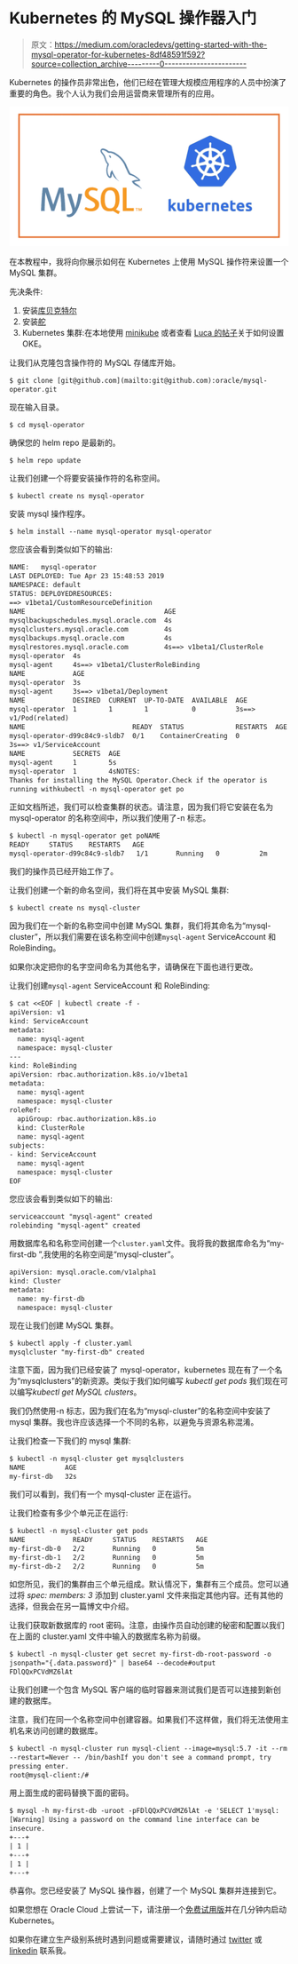 # Kubernetes 的 MySQL 操作器入门

> 原文：<https://medium.com/oracledevs/getting-started-with-the-mysql-operator-for-kubernetes-8df48591f592?source=collection_archive---------0----------------------->

Kubernetes 的操作员非常出色，他们已经在管理大规模应用程序的人员中扮演了重要的角色。我个人认为我们会用运营商来管理所有的应用。

![](img/9848204eca8001ff0080a30be7032fa6.png)

在本教程中，我将向你展示如何在 Kubernetes 上使用 MySQL 操作符来设置一个 MySQL 集群。

先决条件:

1.  安装[库贝克特尔](https://kubernetes.io/docs/tasks/tools/install-kubectl/)
2.  安装[舵](https://helm.sh/docs/using_helm/)
3.  Kubernetes 集群:在本地使用 [minikube](https://kubernetes.io/docs/setup/minikube/) 或者查看 [Luca 的帖子](/devopslinks/kubernetes-deploying-a-cluster-with-a-few-clicks-using-a-web-console-5dbf75abc853)关于如何设置 OKE。

让我们从克隆包含操作符的 MySQL 存储库开始。

```
$ git clone [git@github.com](mailto:git@github.com):oracle/mysql-operator.git
```

现在输入目录。

```
$ cd mysql-operator
```

确保您的 helm repo 是最新的。

```
$ helm repo update
```

让我们创建一个将要安装操作符的名称空间。

```
$ kubectl create ns mysql-operator
```

安装 mysql 操作程序。

```
$ helm install --name mysql-operator mysql-operator
```

您应该会看到类似如下的输出:

```
NAME:   mysql-operator
LAST DEPLOYED: Tue Apr 23 15:48:53 2019
NAMESPACE: default
STATUS: DEPLOYEDRESOURCES:
==> v1beta1/CustomResourceDefinition
NAME                                   AGE
mysqlbackupschedules.mysql.oracle.com  4s
mysqlclusters.mysql.oracle.com         4s
mysqlbackups.mysql.oracle.com          4s
mysqlrestores.mysql.oracle.com         4s==> v1beta1/ClusterRole
mysql-operator  4s
mysql-agent     4s==> v1beta1/ClusterRoleBinding
NAME            AGE
mysql-operator  3s
mysql-agent     3s==> v1beta1/Deployment
NAME            DESIRED  CURRENT  UP-TO-DATE  AVAILABLE  AGE
mysql-operator  1        1        1           0          3s==> v1/Pod(related)
NAME                           READY  STATUS             RESTARTS  AGE
mysql-operator-d99c84c9-sldb7  0/1    ContainerCreating  0         3s==> v1/ServiceAccount
NAME            SECRETS  AGE
mysql-agent     1        5s
mysql-operator  1        4sNOTES:
Thanks for installing the MySQL Operator.Check if the operator is running withkubectl -n mysql-operator get po
```

正如文档所述，我们可以检查集群的状态。请注意，因为我们将它安装在名为 mysql-operator 的名称空间中，所以我们使用了-n 标志。

```
$ kubectl -n mysql-operator get poNAME                            READY     STATUS    RESTARTS   AGE
mysql-operator-d99c84c9-sldb7   1/1       Running   0          2m
```

我们的操作员已经开始工作了。

让我们创建一个新的命名空间，我们将在其中安装 MySQL 集群:

```
$ kubectl create ns mysql-cluster
```

因为我们在一个新的名称空间中创建 MySQL 集群，我们将其命名为“mysql-cluster”，所以我们需要在该名称空间中创建`mysql-agent` ServiceAccount 和 RoleBinding。

如果你决定把你的名字空间命名为其他名字，请确保在下面也进行更改。

让我们创建`mysql-agent` ServiceAccount 和 RoleBinding:

```
$ cat <<EOF | kubectl create -f -
apiVersion: v1
kind: ServiceAccount
metadata:
  name: mysql-agent
  namespace: mysql-cluster
---
kind: RoleBinding
apiVersion: rbac.authorization.k8s.io/v1beta1
metadata:
  name: mysql-agent
  namespace: mysql-cluster
roleRef:
  apiGroup: rbac.authorization.k8s.io
  kind: ClusterRole
  name: mysql-agent
subjects:
- kind: ServiceAccount
  name: mysql-agent
  namespace: mysql-cluster
EOF
```

您应该会看到类似如下的输出:

```
serviceaccount "mysql-agent" created
rolebinding "mysql-agent" created
```

用数据库名和名称空间创建一个`cluster.yaml`文件。我将我的数据库命名为“my-first-db ”,我使用的名称空间是“mysql-cluster”。

```
apiVersion: mysql.oracle.com/v1alpha1
kind: Cluster
metadata:
  name: my-first-db
  namespace: mysql-cluster
```

现在让我们创建 MySQL 集群。

```
$ kubectl apply -f cluster.yaml
mysqlcluster "my-first-db" created
```

注意下面，因为我们已经安装了 mysql-operator，kubernetes 现在有了一个名为“mysqlclusters”的新资源。类似于我们如何编写 *kubectl get pods* 我们现在可以编写*kubectl get MySQL clusters*。

我们仍然使用-n 标志，因为我们在名为“mysql-cluster”的名称空间中安装了 mysql 集群。我也许应该选择一个不同的名称，以避免与资源名称混淆。

让我们检查一下我们的 mysql 集群:

```
$ kubectl -n mysql-cluster get mysqlclusters
NAME          AGE
my-first-db   32s
```

我们可以看到，我们有一个 mysql-cluster 正在运行。

让我们检查有多少个单元正在运行:

```
$ kubectl -n mysql-cluster get pods 
NAME            READY     STATUS    RESTARTS   AGE
my-first-db-0   2/2       Running   0          5m
my-first-db-1   2/2       Running   0          5m
my-first-db-2   2/2       Running   0          5m
```

如您所见，我们的集群由三个单元组成。默认情况下，集群有三个成员。您可以通过将 *spec: members: 3* 添加到 cluster.yaml 文件来指定其他内容。还有其他的选择，但我会在另一篇博文中介绍。

让我们获取新数据库的 root 密码。注意，由操作员自动创建的秘密和配置以我们在上面的 cluster.yaml 文件中输入的数据库名称为前缀。

```
$ kubectl -n mysql-cluster get secret my-first-db-root-password -o jsonpath="{.data.password}" | base64 --decode#output
FDlQQxPCVdMZ6lAt
```

让我们创建一个包含 MySQL 客户端的临时容器来测试我们是否可以连接到新创建的数据库。

注意，我们在同一个名称空间中创建容器。如果我们不这样做，我们将无法使用主机名来访问创建的数据库。

```
$ kubectl -n mysql-cluster run mysql-client --image=mysql:5.7 -it --rm --restart=Never -- /bin/bashIf you don't see a command prompt, try pressing enter.
root@mysql-client:/#
```

用上面生成的密码替换下面的密码。

```
$ mysql -h my-first-db -uroot -pFDlQQxPCVdMZ6lAt -e 'SELECT 1'mysql: [Warning] Using a password on the command line interface can be insecure.
+---+
| 1 |
+---+
| 1 |
+---+
```

恭喜你。您已经安装了 MySQL 操作器，创建了一个 MySQL 集群并连接到它。

如果您想在 Oracle Cloud 上尝试一下，请注册一个[免费试用版](http://bit.ly/OKEMySQL)并在几分钟内启动 Kubernetes。

如果你在建立生产级别系统时遇到问题或需要建议，请随时通过 [twitter](https://twitter.com/hassanajan) 或 [linkedin](https://www.linkedin.com/in/hassanajan) 联系我。